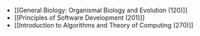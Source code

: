 - [[General Biology: Organismal Biology and Evolution (120)]]
- [[Principles of Software Development (201)]]
- [[Introduction to Algorithms and Theory of Computing (270)]]